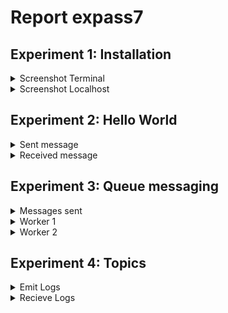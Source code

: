# Report expass7

## Experiment 1: Installation

<details>
  <summary>Screenshot Terminal</summary>
  <img width="1440" alt="Screen Shot 2022-10-19 at 10 32 48 PM" src="https://user-images.githubusercontent.com/111968598/196801925-b7720bf1-9209-4637-b933-e821923b7ad7.png">
</details>
  
<details>
  <summary>Screenshot Localhost</summary>
  <img width="1440" alt="Screen Shot 2022-10-19 at 10 44 00 PM" src="https://user-images.githubusercontent.com/111968598/196802034-198b56b6-1dcd-4720-816d-5a745c3d8c9a.png">
</details>

## Experiment 2: Hello World

<details>
  <summary>Sent message</summary>
  <img width="838" alt="Screen Shot 2022-10-19 at 11 21 36 PM" src="https://user-images.githubusercontent.com/111968598/196807132-cc214257-0e97-40e0-aa69-96f0a2d628e4.png">
</details>
  
<details>
  <summary>Received message</summary>
  <img width="801" alt="Screen Shot 2022-10-19 at 11 21 45 PM" src="https://user-images.githubusercontent.com/111968598/196807110-3ade4e26-7314-419c-8a6f-f37795eda88c.png">
</details>


## Experiment 3: Queue messaging

<details>
  <summary>Messages sent</summary>
  <img width="1239" alt="Screen Shot 2022-10-28 at 4 28 48 PM" src="https://user-images.githubusercontent.com/111968598/198646096-7b64413a-fcb1-4245-90d9-6964fea3ac9b.png">
</details>

<details>
  <summary>Worker 1</summary>
  <img width="1100" alt="Screen Shot 2022-10-28 at 4 35 12 PM" src="https://user-images.githubusercontent.com/111968598/198649271-129b88c5-5b40-4f95-b3a0-37a38655e208.png">

</details>

<details>
  <summary>Worker 2</summary>
  <img width="1115" alt="Screen Shot 2022-10-28 at 4 35 20 PM" src="https://user-images.githubusercontent.com/111968598/198649341-cfe4c30c-de36-4e0b-8685-173e02a09482.png">

</details>


## Experiment 4: Topics

<details>
  <summary>Emit Logs</summary>
<img width="1107" alt="Screen Shot 2022-10-28 at 4 41 32 PM" src="https://user-images.githubusercontent.com/111968598/198653515-76d9bc1a-8902-4d35-8e62-d1a9d3f4d34e.png">

</details>

<details>
  <summary>Recieve Logs</summary>
<img width="1136" alt="Screen Shot 2022-10-28 at 4 41 19 PM" src="https://user-images.githubusercontent.com/111968598/198653472-622c91ec-b2b6-419a-8d7b-29dfae439b78.png">

</details>


